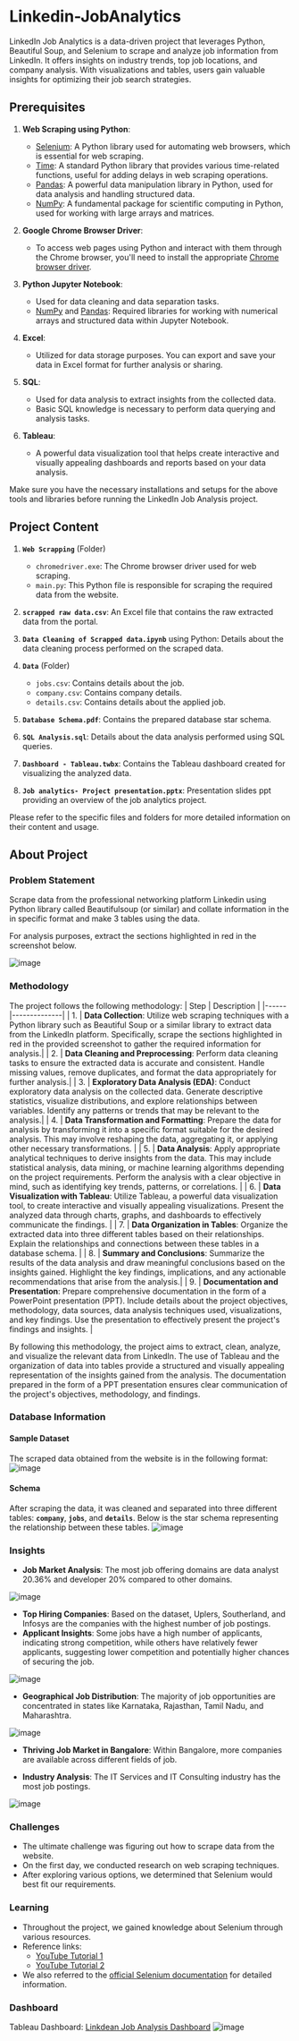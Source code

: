 # Linkedin-JobAnalytics
LinkedIn Job Analytics is a data-driven project that leverages Python, Beautiful Soup, and Selenium to scrape and analyze job information from LinkedIn. It offers insights on industry trends, top job locations, and company analysis. With visualizations and tables, users gain valuable insights for optimizing their job search strategies.




## Prerequisites

1. **Web Scraping using Python**:
   - [Selenium](https://www.selenium.dev/): A Python library used for automating web browsers, which is essential for web scraping.
   - [Time](https://docs.python.org/3/library/time.html): A standard Python library that provides various time-related functions, useful for adding delays in web scraping operations.
   - [Pandas](https://pandas.pydata.org/): A powerful data manipulation library in Python, used for data analysis and handling structured data.
   - [NumPy](https://numpy.org/): A fundamental package for scientific computing in Python, used for working with large arrays and matrices.

2. **Google Chrome Browser Driver**:
   - To access web pages using Python and interact with them through the Chrome browser, you'll need to install the appropriate [Chrome browser driver](https://sites.google.com/a/chromium.org/chromedriver/).

3. **Python Jupyter Notebook**:
   - Used for data cleaning and data separation tasks.
   - [NumPy](https://numpy.org/) and [Pandas](https://pandas.pydata.org/): Required libraries for working with numerical arrays and structured data within Jupyter Notebook.

4. **Excel**:
   - Utilized for data storage purposes. You can export and save your data in Excel format for further analysis or sharing.

5. **SQL**:
   - Used for data analysis to extract insights from the collected data.
   - Basic SQL knowledge is necessary to perform data querying and analysis tasks.

6. **Tableau**:
   - A powerful data visualization tool that helps create interactive and visually appealing dashboards and reports based on your data analysis.

Make sure you have the necessary installations and setups for the above tools and libraries before running the LinkedIn Job Analysis project.



## Project Content

1. **`Web Scrapping`** (Folder)
   - `chromedriver.exe`: The Chrome browser driver used for web scraping.
   - `main.py`: This Python file is responsible for scraping the required data from the website.

2. **`scrapped raw data.csv`**: An Excel file that contains the raw extracted data from the portal.

3. **`Data Cleaning of Scrapped data.ipynb`** using Python: Details about the data cleaning process performed on the scraped data.

4. **`Data`** (Folder)
   - `jobs.csv`: Contains details about the job.
   - `company.csv`: Contains company details.
   - `details.csv`: Contains details about the applied job.

5. **`Database Schema.pdf`**: Contains the prepared database star schema.

6. **`SQL Analysis.sql`**: Details about the data analysis performed using SQL queries.

7. **`Dashboard - Tableau.twbx`**: Contains the Tableau dashboard created for visualizing the analyzed data.

8. **`Job analytics- Project presentation.pptx`**: Presentation slides ppt providing an overview of the job analytics project.

Please refer to the specific files and folders for more detailed information on their content and usage.


## About Project

### Problem Statement
Scrape data from the professional networking platform Linkedin using Python library called Beautifulsoup (or similar) and collate information in the in specific format and make 3 tables using the data.

For analysis purposes, extract the sections highlighted in red in the screenshot below.

![image](https://github.com/prashantmane572/Linkedin-JobAnalytics/assets/126981770/ee38ce6a-d63b-4207-b3db-dae53b255bc3)


### Methodology

The project follows the following methodology:
| Step | Description |
|------|--------------|
| 1.     | **Data Collection**: Utilize web scraping techniques with a Python library such as Beautiful Soup or a similar library to extract data from the LinkedIn platform. Specifically, scrape the sections highlighted in red in the provided screenshot to gather the required information for analysis.|
| 2.     | **Data Cleaning and Preprocessing**: Perform data cleaning tasks to ensure the extracted data is accurate and consistent. Handle missing values, remove duplicates, and format the data appropriately for further analysis.|
| 3.     | **Exploratory Data Analysis (EDA)**: Conduct exploratory data analysis on the collected data. Generate descriptive statistics, visualize distributions, and explore relationships between variables. Identify any patterns or trends that may be relevant to the analysis.|
| 4.     | **Data Transformation and Formatting**: Prepare the data for analysis by transforming it into a specific format suitable for the desired analysis. This may involve reshaping the data, aggregating it, or applying other necessary transformations. |
| 5.     | **Data Analysis**: Apply appropriate analytical techniques to derive insights from the data. This may include statistical analysis, data mining, or machine learning algorithms depending on the project requirements. Perform the analysis with a clear objective in mind, such as identifying key trends, patterns, or correlations. |
| 6.      | **Data Visualization with Tableau**: Utilize Tableau, a powerful data visualization tool, to create interactive and visually appealing visualizations. Present the analyzed data through charts, graphs, and dashboards to effectively communicate the findings. |
| 7.     | **Data Organization in Tables**: Organize the extracted data into three different tables based on their relationships. Explain the relationships and connections between these tables in a database schema. |
| 8.     | **Summary and Conclusions**: Summarize the results of the data analysis and draw meaningful conclusions based on the insights gained. Highlight the key findings, implications, and any actionable recommendations that arise from the analysis.|
| 9.     | **Documentation and Presentation**: Prepare comprehensive documentation in the form of a PowerPoint presentation (PPT). Include details about the project objectives, methodology, data sources, data analysis techniques used, visualizations, and key findings. Use the presentation to effectively present the project's findings and insights. |

By following this methodology, the project aims to extract, clean, analyze, and visualize the relevant data from LinkedIn. The use of Tableau and the organization of data into tables provide a structured and visually appealing representation of the insights gained from the analysis. The documentation prepared in the form of a PPT presentation ensures clear communication of the project's objectives, methodology, and findings.


### Database Information

#### Sample Dataset
The scraped data obtained from the website is in the following format:
![image](https://github.com/prashantmane572/Linkedin-JobAnalytics/assets/126981770/5acc2642-10f4-4727-be9c-27de5778e7b8)

#### Schema
After scraping the data, it was cleaned and separated into three different tables: **`company`**, **`jobs`**, and **`details`**. 
Below is the star schema representing the relationship between these tables.
![image](https://github.com/prashantmane572/Linkedin-JobAnalytics/assets/126981770/a3b34fcd-dddc-48b2-9d4b-9b7629315850)


### Insights

- **Job Market Analysis**: The most job offering domains are data analyst 20.36% and developer 20% compared to other domains.

![image](https://github.com/prashantmane572/Linkedin-JobAnalytics/assets/126981770/eec6defd-ff19-4bb3-8a34-0da6281f10fb)

- **Top Hiring Companies**: Based on the dataset, Uplers, Southerland, and Infosys are the companies with the highest number of job postings.
- **Applicant Insights**: Some jobs have a high number of applicants, indicating strong competition, while others have relatively fewer applicants, suggesting lower competition and potentially higher chances of securing the job.

![image](https://github.com/prashantmane572/Linkedin-JobAnalytics/assets/126981770/c4a24f50-467c-437e-bb24-ac893a96dbde)


- **Geographical Job Distribution**: The majority of job opportunities are concentrated in states like Karnataka, Rajasthan, Tamil Nadu, and Maharashtra. 

![image](https://github.com/prashantmane572/Linkedin-JobAnalytics/assets/126981770/2e8c5030-1203-4da2-b0fd-75f2575e598c)

- **Thriving Job Market in Bangalore**: Within Bangalore, more companies are available across different fields of job.

- **Industry Analysis**: The IT Services and IT Consulting industry has the most job postings.

![image](https://github.com/prashantmane572/Linkedin-JobAnalytics/assets/126981770/e7de57d8-805e-4611-8562-7a80de4b366d)



### Challenges

- The ultimate challenge was figuring out how to scrape data from the website.
- On the first day, we conducted research on web scraping techniques.
- After exploring various options, we determined that Selenium would best fit our requirements.

### Learning

- Throughout the project, we gained knowledge about Selenium through various resources.
- Reference links:
  - [YouTube Tutorial 1](https://youtu.be/lTypMlVBFM4)
  - [YouTube Tutorial 2](https://youtu.be/Xjv1sY630Uc)
- We also referred to the [official Selenium documentation](https://www.selenium.dev/documentation/) for detailed information.

### Dashboard 
Tableau Dashboard: [Linkdean Job Analysis Dashboard](https://public.tableau.com/app/profile/prashantmane572/viz/Linkdean_Jobanalysis/JobAnalysis?publish=yes)
![image](https://github.com/prashantmane572/Linkedin-JobAnalytics/assets/126981770/8d7134a1-08e3-4a65-9889-2c1ba467f227)

